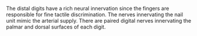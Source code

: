 The distal digits have a rich neural innervation since the fingers are responsible for fine tactile discrimination. The nerves innervating the nail unit mimic the arterial supply. There are paired digital nerves innervating the palmar and dorsal surfaces of each digit.